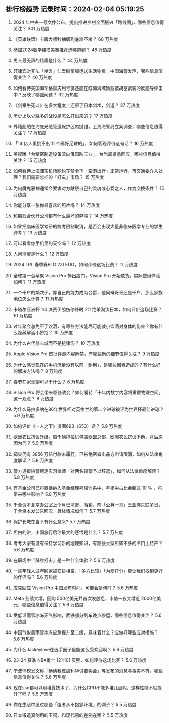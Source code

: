 
## 排行榜趋势 记录时间：2024-02-04 05:19:25
  
  1. 2024 年中央一号文件公布，提出推进乡村全面振兴「路线图」，哪些信息值得关注？ 301 万热度
    
  2. 《英雄联盟》卡牌大师秒抽牌到底难不难？ 68 万热度
    
  3. 参加2024数学建模美赛推荐选哪道题？ 48 万热度
    
  4. 男人最无声的炫耀是什么？ 44 万热度
    
  5. 菲律宾对非法「坐滩」仁爱礁军舰运送生活物资，中国海警发声，哪些信息值得关注？ 40 万热度
    
  6. 如何看待美国海军格雷夫利号驱逐舰在红海海域险些被胡塞武装的反舰导弹击中？反映了哪些问题？ 32 万热度
    
  7. 《剑豪生死斗》在多大程度上还原了日本剑术，剑道？ 27 万热度
    
  8. 历史上以少胜多的战役是怎么打出来的？ 17 万热度
    
  9. 外籍船舶在海底光缆管道保护区内抛锚，上海海警局立案调查，哪些信息值得关注？ 17 万热度
    
  10. 「14 亿人里挑不出 11 个踢好足球的」，如何客观评价这句话？ 16 万热度
    
  11. 美媒曝「台精密制造设备流向俄国防工业」，台当局紧急回应，哪些信息值得关注？ 15 万热度
    
  12. 如何看待上海浦东机场网约车禁令下「空港出行」正常运行，市交通委介入处理？我们需要怎样的「打车」市场？ 15 万热度
    
  13. 为何魔鬼邪神通常会要求对方献祭自己的灵魂或心爱之人，作为交换条件？ 15 万热度
    
  14. 你能分享一张你最喜欢的照片吗？ 14 万热度
    
  15. 和朋友合伙开公司都有什么最坏的弊端？ 14 万热度
    
  16. 如果把临床医学考研的跨考限制取消，是否会出现大量非临床医学专业的学生跨考？ 13 万热度
    
  17. 可以看看你手机里的天空吗？ 12 万热度
    
  18. 人间清醒是什么？ 12 万热度
    
  19. 2024 LPL 春季赛BLG 2:0 EDG，如何评价这场比赛？ 11 万热度
    
  20. 全球第一台苹果 Vision Pro 捧出店门，Vision Pro 开始放货，实际使用体验如何？ 11 万热度
    
  21. 一个千户的嫡次子，靠自己的能力成为公爵，他同母哥哥还是千户，那么家族地位怎么计算？ 11 万热度
    
  22. 卡塔尔亚洲杯 1/4 决赛伊朗伤停补时 2:1 绝杀淘汰日本，如何评价这场比赛？ 10 万热度
    
  23. 过年聚会总免不了饮酒，有哪些方法能尽可能减小饮酒对身体的伤害？你有什么隐藏解酒小妙招？ 10 万热度
    
  24. 为什么古代修长城而不是挖壕沟？ 10 万热度
    
  25. Apple Vision Pro 首批评测内容解禁，有哪些新的细节值得关注？ 9 万热度
    
  26. 为什么感觉现在的手机流量没有以前「耐用」，是哪些因素造成的？有什么好的解决方法吗？ 8 万热度
    
  27. 春节在家无聊可以干什么？ 6 万热度
    
  28. Vision Pro 将会带来哪些改变？如何看待「十年内数字内容将重塑物理空间」这一观点？ 6 万热度
    
  29. 为什么马拉多纳在86年世界杯对英格兰的第二个进球被评为世界杯最佳进球？ 5.9 万热度
    
  30. 如何评价《一人之下》漫画693（653）话？ 5.9 万热度
    
  31. 欧洲农民抗议升级，超千辆拖拉机包围欧盟总部，欧洲农民抗议不断，背后原因为何？ 5.9 万热度
    
  32. 郑爽仍有 3856 万赔付款未履行，已被绝密者出品方申请限消，如何从法律角度解读？ 5.8 万热度
    
  33. 警方通报协警铐走实习律师「对两名辅警予以辞退」，如何从法律角度解读？ 5.8 万热度
    
  34. 有基金公司已将直播纳入基金经理考核体系中，考核中占比会超过 10 % ，将带来哪些影响？ 5.8 万热度
    
  35. 千合资本北京办公室上个月已清退、落锁，前「公募一哥」王亚伟失联多日，千合资本发公告回应，具体情况如何？ 5.7 万热度
    
  36. 保护长城在当下有什么意义? 5.7 万热度
    
  37. 坦白的讲，出国旅行后你最大的感悟是什么？ 5.7 万热度
    
  38. 考考大家有没有保持学习新的地理知识，有哪些大家所知不多的冷门土特产？ 5.6 万热度
    
  39. 在职场中「降维打击」是一种什么体验？ 5.6 万热度
    
  40. 一些年轻人过年回家被安排相亲，「多方比较」「为爱打分」能让我们找到更好的伴侣吗？ 5.6 万热度
    
  41. 库克回应 Vision Pro 中国发布时间，可能会是何时？ 5.6 万热度
    
  42. Meta 业绩大增，回购 500亿美元并首次发股息，市值一夜大增近 2000亿美元，哪些信息值得关注？ 5.6 万热度
    
  43. 受低温雨雪冰冻天气影响，武铁部分列车晚点停运，哪些信息值得关注？ 5.6 万热度
    
  44. 中国气象局雨雪冰冻应急提升至二级，意味着什么？应做好哪些应对措施？ 5.6 万热度
    
  45. 为什么Jackeylove在选手圈子里能这么受欢迎啊？ 5.6 万热度
    
  46. 23-24 赛季 NBA勇士 121:101 灰熊，如何评价这场比赛？ 5.6 万热度
    
  47. 宁波体校发文称「杨倩教练虞利华讨要奖金」等发布的消息与事实不符，哪些信息值得关注？ 5.6 万热度
    
  48. 现在ssd都可以用堆叠技术了，为什么CPU不能多堆几层呢，这样性能不就提升了吗？ 5.5 万热度
    
  49. 你在生活中见过哪些「强者从不抱怨环境」的例子？ 5.5 万热度
    
  50. 日本锻造真剑用的玉钢，和现代钢的差别在哪？ 5.5 万热度
    